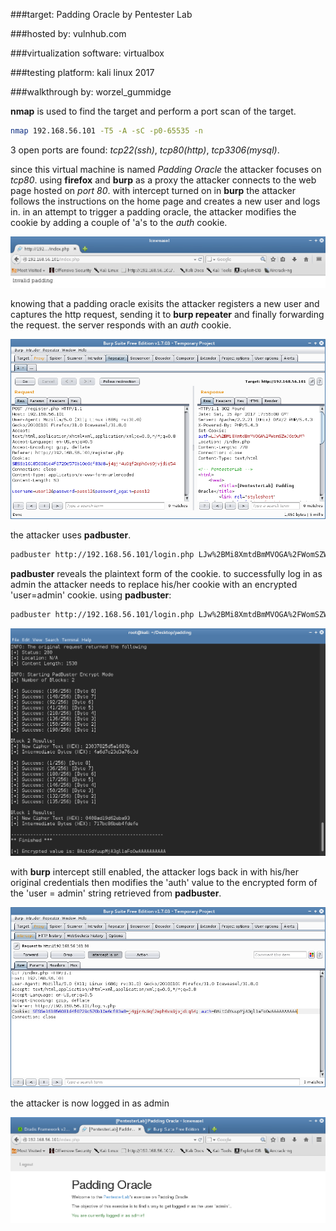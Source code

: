 ###target:					Padding Oracle by Pentester Lab 

###hosted by:				vulnhub.com 

###virtualization software: 	virtualbox 

###testing platform:		kali linux 2017 

###walkthrough by:			worzel_gummidge 



**nmap** is used to find the target and perform a port scan of the target.

```bash
nmap 192.168.56.101 -T5 -A -sC -p0-65535 -n
```



3 open ports are found: *tcp22(ssh)*, *tcp80(http)*, *tcp3306(mysql)*.

since this virtual machine is named *Padding Oracle* the attacker focuses on *tcp80*. using **firefox** and **burp** as a proxy the attacker connects to the web page hosted on *port 80*. with intercept turned on in **burp** the attacker follows the instructions on the home page and creates a new user and logs in. in an attempt to trigger a padding oracle, the attacker modifies the cookie by adding a couple of 'a's to the *auth* cookie.

![Screenshot of the padding oracle](assets/1.png "test positive for padding oracle")



knowing that a padding oracle exisits the attacker registers a new user and captures the http request, sending it to **burp repeater** and finally forwarding the request. the server responds with an *auth* cookie.

![Screenshot of captured http request and response in burp repeater](assets/2.png "captured cookie")



the attacker uses **padbuster**.

```bash
padbuster http://192.168.56.101/login.php LJw%2BMi8XmtdBmMVOGA%2FWomSZWJ6s9uMP 8 -cookies authLJw%2BMi8XmtdBmMVOGA%2FWomSZWJ6s9uMP -error Invalid padding
```



**padbuster** reveals the plaintext form of the cookie. to successfully log in as admin the attacker needs to replace his/her cookie with an encrypted 'user=admin' cookie. using **padbuster**: 

```bash
padbuster http://192.168.56.101/login.php LJw%2BMi8XmtdBmMVOGA%2FWomSZWJ6s9uMP 8 -cookies authLJw%2BMi8XmtdBmMVOGA%2FWomSZWJ6s9uMP -error Invalid padding -plaintext user=admin
```

![Screenshot of padbuster encrypted admin string](assets/3.png "encrypted string")



with **burp** intercept still enabled, the attacker logs back in with his/her original credentials then modifies the 'auth' value to the encrypted form of the 'user = admin' string retrieved from **padbuster**.

![Screenshot of cookie modification](assets/4.png "modifying the cookie")



the attacker is now logged in as admin

![Screenshot of successfull exploitation](assets/5.png "success!")